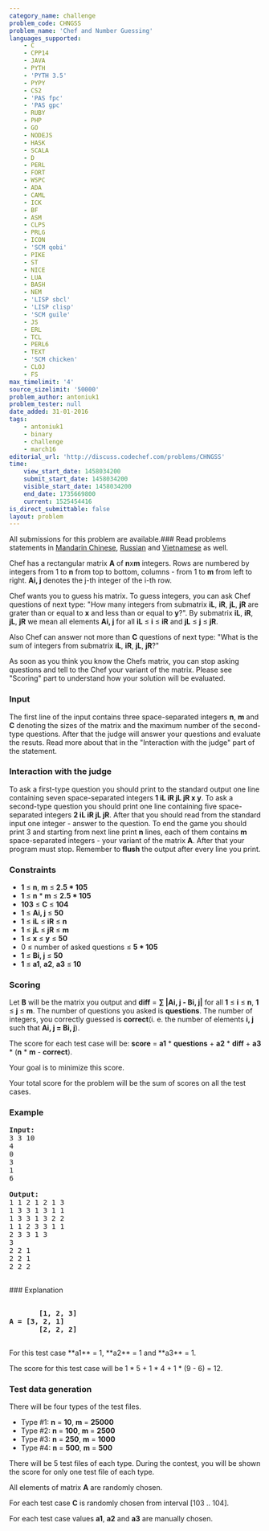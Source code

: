 ```yaml
---
category_name: challenge
problem_code: CHNGSS
problem_name: 'Chef and Number Guessing'
languages_supported:
    - C
    - CPP14
    - JAVA
    - PYTH
    - 'PYTH 3.5'
    - PYPY
    - CS2
    - 'PAS fpc'
    - 'PAS gpc'
    - RUBY
    - PHP
    - GO
    - NODEJS
    - HASK
    - SCALA
    - D
    - PERL
    - FORT
    - WSPC
    - ADA
    - CAML
    - ICK
    - BF
    - ASM
    - CLPS
    - PRLG
    - ICON
    - 'SCM qobi'
    - PIKE
    - ST
    - NICE
    - LUA
    - BASH
    - NEM
    - 'LISP sbcl'
    - 'LISP clisp'
    - 'SCM guile'
    - JS
    - ERL
    - TCL
    - PERL6
    - TEXT
    - 'SCM chicken'
    - CLOJ
    - FS
max_timelimit: '4'
source_sizelimit: '50000'
problem_author: antoniuk1
problem_tester: null
date_added: 31-01-2016
tags:
    - antoniuk1
    - binary
    - challenge
    - march16
editorial_url: 'http://discuss.codechef.com/problems/CHNGSS'
time:
    view_start_date: 1458034200
    submit_start_date: 1458034200
    visible_start_date: 1458034200
    end_date: 1735669800
    current: 1525454416
is_direct_submittable: false
layout: problem
---
```

All submissions for this problem are available.###  Read problems statements in [Mandarin Chinese](http://www.codechef.com/download/translated/MARCH16/mandarin/CHNGSS.pdf), [Russian](http://www.codechef.com/download/translated/MARCH16/russian/CHNGSS.pdf) and [Vietnamese](http://www.codechef.com/download/translated/MARCH16/vietnamese/CHNGSS.pdf) as well.

Chef has a rectangular matrix **A** of **n**x**m** integers. Rows are numbered by integers from 1 to **n** from top to bottom, columns - from 1 to **m** from left to right. **Ai, j** denotes the j-th integer of the i-th row.

Chef wants you to guess his matrix. To guess integers, you can ask Chef questions of next type: "How many integers from submatrix **iL**, **iR**, **jL**, **jR** are grater than or equal to **x** and less than or equal to **y**?". By submatrix **iL**, **iR**, **jL**, **jR** we mean all elements **Ai, j** for all **iL** ≤ **i** ≤ **iR** and **jL** ≤ **j** ≤ **jR**.

Also Chef can answer not more than **C** questions of next type: "What is the sum of integers from submatrix **iL**, **iR**, **jL**, **jR**?"

As soon as you think you know the Chefs matrix, you can stop asking questions and tell to the Chef your variant of the matrix. Please see "Scoring" part to understand how your solution will be evaluated.

### Input

The first line of the input contains three space-separated integers **n**, **m** and **C** denoting the sizes of the matrix and the maximum number of the second-type questions. After that the judge will answer your questions and evaluate the resuts. Read more about that in the "Interaction with the judge" part of the statement.

### Interaction with the judge

To ask a first-type question you should print to the standard output one line containing seven space-separated integers **1 iL iR jL jR x y**. To ask a second-type question you should print one line containing five space-separated integers **2 iL iR jL jR**. After that you should read from the standard input one integer - answer to the question. To end the game you should print 3 and starting from next line print **n** lines, each of them contains **m** space-separated integers - your variant of the matrix **A**. After that your program must stop. Remember to **flush** the output after every line you print.

### Constraints

- **1** ≤ **n**, **m** ≤ **2.5 \* 105**
- **1** ≤ **n** \* **m** ≤ **2.5 \* 105**
- **103** ≤ **C** ≤ **104**
- **1** ≤ **Ai, j** ≤ **50**
- **1** ≤ **iL** ≤ **iR** ≤ **n**
- **1** ≤ **jL** ≤ **jR** ≤ **m**
- **1** ≤ **x** ≤ **y** ≤ **50**
- 0 ≤ number of asked questions ≤ **5 \* 105**
- **1** ≤ **Bi, j** ≤ **50**
- **1** ≤ **a1**, **a2**, **a3** ≤ **10**

###  Scoring 

Let **B** will be the matrix you output and **diff** = **∑ |Ai, j - Bi, j|** for all **1** ≤ **i** ≤ **n**, **1** ≤ **j** ≤ **m**. The number of questions you asked is **questions**. The number of integers, you correctly guessed is **correct**(i. e. the number of elements **i, j** such that **Ai, j = Bi, j**).

The score for each test case will be: **score** = **a1** \* **questions** + **a2** \* **diff** + **a3** \* (**n** \* **m** - **correct**).

Your goal is to minimize this score.

Your total score for the problem will be the sum of scores on all the test cases.

### Example

<pre><b>Input:</b>
3 3 10
4
0
3
1
6

<b>Output:</b>
1 1 2 1 2 1 3
1 3 3 1 3 1 1
1 3 3 1 3 2 2
1 1 2 3 3 1 1
2 3 3 1 3
3
2 2 1
2 2 1
2 2 2

</pre>### Explanation

<pre>
<b>
       [1, 2, 3]
A = [3, 2, 1]
       [2, 2, 2]
</b>
</pre>For this test case **a1** = 1, **a2** = 1 and **a3** = 1.

The score for this test case will be 1 \* 5 + 1 \* 4 + 1 \* (9 - 6) = 12.

###  Test data generation 

There will be four types of the test files.

- Type #1: **n** = **10**, **m** = **25000**
- Type #2: **n** = **100**, **m** = **2500**
- Type #3: **n** = **250**, **m** = **1000**
- Type #4: **n** = **500**, **m** = **500**

There will be 5 test files of each type. During the contest, you will be shown the score for only one test file of each type.

All elements of matrix **A** are randomly chosen.

For each test case **C** is randomly chosen from interval \[103 .. 104\].

For each test case values **a1**, **a2** and **a3** are manually chosen.
